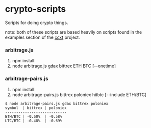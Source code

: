 # crypto-scripts

Scripts for doing crypto things.

note: both of these scripts are based heavily on scripts found in the examples
section of the [ccxt](https://github.com/ccxt/ccxt) project.

### arbitrage.js

1. npm install
2. node arbitrage.js gdax bittrex ETH BTC [--onetime]

### arbitrage-pairs.js

1. npm install
2. node arbitrage-pairs.js bittrex poloniex hitbtc [--include ETH/BTC]

```
$ node arbitrage-pairs.js gdax bittrex poloniex
symbol  | bittrex | poloniex
----------------------------
ETH/BTC | -0.60%  | -0.58%
LTC/BTC | -0.48%  | -0.69%
```
